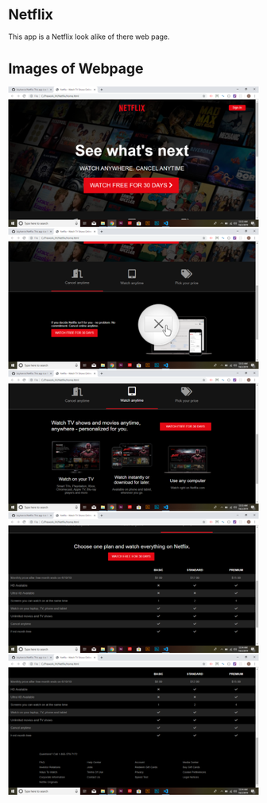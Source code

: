 # Netflix
This app is a Netflix look alike of there web page.

# Images of Webpage
![Header](./ReadMe-img/header.png)<br>
![Cancel](./ReadMe-img/cancel-anytime.png)<br>
![Watch](./ReadMe-img/watch-anytime.png)<br>
![Price](./ReadMe-img/pick-your-price.png)<br>
![Footer](./ReadMe-img/footer.png)<br>